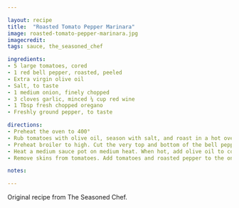 ```yaml
---

layout: recipe
title:  "Roasted Tomato Pepper Marinara"
image: roasted-tomato-pepper-marinara.jpg
imagecredit: 
tags: sauce, the_seasoned_chef

ingredients:
- 5 large tomatoes, cored
- 1 red bell pepper, roasted, peeled
- Extra virgin olive oil
- Salt, to taste
- 1 medium onion, finely chopped
- 3 cloves garlic, minced ¼ cup red wine
- 1 Tbsp fresh chopped oregano
- Freshly ground pepper, to taste

directions:
- Preheat the oven to 400°
- Rub tomatoes with olive oil, season with salt, and roast in a hot oven until the skins are browned and blistered.
- Preheat broiler to high. Cut the very top and bottom of the bell pepper. Cut in half vertically and remove the stem, seeds, and ribs. Place the two halves on a metal sheet pan and brush lightly with olive oil. Place under the broiler and cook until most of the skin is blackened. Remove and let cool. When cool enough to handle, peel the skin away from the flesh, being certain to scrape away any black bits of skin with a paring knife.
- Heat a medium sauce pot on medium heat. When hot, add olive oil to coat the pan. Saute the onion and garlic until the onion is transparent. Add the red wine and bring to a boil; reduce until wine is almost completely evaporated.
- Remove skins from tomatoes. Add tomatoes and roasted pepper to the onions. Cook until blended or puree in a food processor. Stir in the chopped oregano. Season to taste. Makes about 3 cups.

notes:

---
```


Original recipe from The Seasoned Chef.